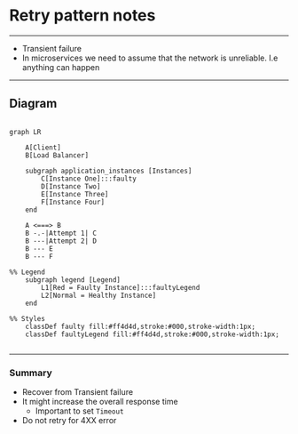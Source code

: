 # Retry pattern notes

---

- Transient failure
- In microservices we need to assume that the network is unreliable. I.e anything can happen

---

## Diagram

```mermaid

graph LR

    A[Client]
    B[Load Balancer]

    subgraph application_instances [Instances]
        C[Instance One]:::faulty
        D[Instance Two]
        E[Instance Three]
        F[Instance Four]
    end

    A <===> B
    B -.-|Attempt 1| C
    B ---|Attempt 2| D
    B --- E
    B --- F

%% Legend
    subgraph legend [Legend]
        L1[Red = Faulty Instance]:::faultyLegend
        L2[Normal = Healthy Instance]
    end

%% Styles
    classDef faulty fill:#ff4d4d,stroke:#000,stroke-width:1px;
    classDef faultyLegend fill:#ff4d4d,stroke:#000,stroke-width:1px;


```

---

### Summary

- Recover from Transient failure
- It might increase the overall response time
  - Important to set `Timeout`
- Do not retry for 4XX error